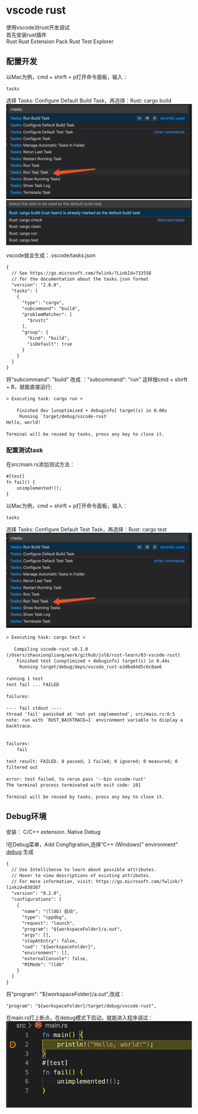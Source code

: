# vscode rust
使用vscode对rust开发调试  
首先安装rust插件  
Rust
Rust Extension Pack
Rust Test Explorer

## 配置开发
以Mac为例，cmd + shirft + p打开命令面板，输入：
```
tasks
```
选择 Tasks: Configure Default Build Task，再选择：Rust: cargo build  
![task](https://github.com/jsl6/rust-learn/blob/master/03-vscode-rust/images/test.jpg?raw=true)
![cargo-build](https://github.com/jsl6/rust-learn/blob/master/03-vscode-rust/images/cargo-build.jpg?raw=true)


vscode就会生成：.vscode/tasks.json
```
{
  // See https://go.microsoft.com/fwlink/?LinkId=733558 
  // for the documentation about the tasks.json format
  "version": "2.0.0",
  "tasks": [
    {
      "type": "cargo",
      "subcommand": "build",
      "problemMatcher": [
        "$rustc"
      ],
      "group": {
        "kind": "build",
        "isDefault": true
      }
    }
  ]
}
```

将"subcommand": "build" 改成 ："subcommand": "run"
这样按cmd + shirft + B，就能直接运行:
```
> Executing task: cargo run <

    Finished dev [unoptimized + debuginfo] target(s) in 0.00s
     Running `target/debug/vscode-rust`
Hello, world!

Terminal will be reused by tasks, press any key to close it.
```

### 配置测试task
在src/main.rs添加测试方法：
```
#[test]
fn fail() {
    unimplemented!();
}
```
以Mac为例，cmd + shirft + p打开命令面板，输入：
```
tasks
```
选择 Tasks: Configure Default Test Task，再选择：Rust: cargo test
![cargo test](https://github.com/jsl6/rust-learn/blob/master/03-vscode-rust/images/test.jpg?raw=true)
```
> Executing task: cargo test <

   Compiling vscode-rust v0.1.0 (/Users/zhaoxiongliang/work/github/jsl6/rust-learn/03-vscode-rust)
    Finished test [unoptimized + debuginfo] target(s) in 0.44s
     Running target/debug/deps/vscode_rust-e3d6a94d5c6c8ae6

running 1 test
test fail ... FAILED

failures:

---- fail stdout ----
thread 'fail' panicked at 'not yet implemented', src/main.rs:6:5
note: run with `RUST_BACKTRACE=1` environment variable to display a backtrace.


failures:
    fail

test result: FAILED. 0 passed; 1 failed; 0 ignored; 0 measured; 0 filtered out

error: test failed, to rerun pass '--bin vscode-rust'
The terminal process terminated with exit code: 101

Terminal will be reused by tasks, press any key to close it.
```

## Debug环境
安装：
C/C++ extension.
Native Debug

!在Debug菜单，Add Congfigration,选择“C++ (Windows)” environment"
[debug](https://github.com/jsl6/rust-learn/blob/master/03-vscode-rust/images/debug.jpg?raw=true)
生成
```
{
  // Use IntelliSense to learn about possible attributes.
  // Hover to view descriptions of existing attributes.
  // For more information, visit: https://go.microsoft.com/fwlink/?linkid=830387
  "version": "0.2.0",
  "configurations": [
    {
      "name": "(lldb) 启动",
      "type": "cppdbg",
      "request": "launch",
      "program": "${workspaceFolder}/a.out",
      "args": [],
      "stopAtEntry": false,
      "cwd": "${workspaceFolder}",
      "environment": [],
      "externalConsole": false,
      "MIMode": "lldb"
    }
  ]
}
```
将"program": "${workspaceFolder}/a.out",改成：
```
"program": "${workspaceFolder}/target/debug/vscode-rust",
```

在main.rs打上断点，在debug模式下启动，就能进入程序调试：
![rust debugger](https://github.com/jsl6/rust-learn/blob/master/03-vscode-rust/images/debugger.jpg?raw=true)